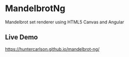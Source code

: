 # MandelbrotNg

Mandelbrot set renderer using HTML5 Canvas and Angular

## Live Demo

https://huntercarlson.github.io/mandelbrot-ng/


